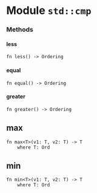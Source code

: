 # Module `std::cmp`

### Methods

#### less

```noir
fn less() -> Ordering
```

#### equal

```noir
fn equal() -> Ordering
```

#### greater

```noir
fn greater() -> Ordering
```

## max

```noir
fn max<T>(v1: T, v2: T) -> T
    where T: Ord
```

## min

```noir
fn min<T>(v1: T, v2: T) -> T
    where T: Ord
```

